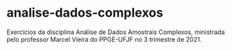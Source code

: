 # analise-dados-complexos
Exercícios da disciplina Análise de Dados Amostrais Complexos, ministrada pelo professor Marcel Vieira do PPGE-UFJF no 3 trimestre de 2021. 
